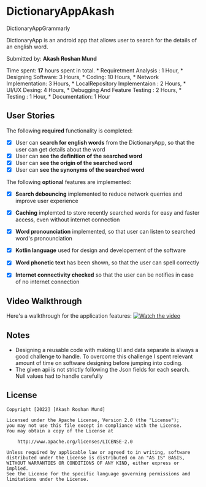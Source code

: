 # DictionaryAppAkash
DictionaryAppGrammarly

DictionaryApp is an android app that allows user to search for the details of an english word.

Submitted by: **Akash Roshan Mund**

Time spent: **17** hours spent in total. 
            * Requiretment Analysis : 1 Hour,
            * Designing Software: 3 Hours,
            * Coding: 10 Hours,
              * Network Implementation: 3 Hours,
              * LocalRepository Implementaion : 2 Hours,
              * UI/UX Desing: 4 Hours,
              * Debugging And Feature Testing : 2 Hours,
            * Testing : 1 Hour,
            * Documentation: 1 Hour

## User Stories

The following **required** functionality is completed:

* [X] User can **search for english words** from the DictionaryApp, so that the user can get details about the word
* [X] User can **see the definition of the searched word**
* [X] User can **see the origin of the searched word**
* [X] User can **see the synonyms of the searched word** 

The following **optional** features are implemented:

* [X] **Search debouncing** implemented to reduce network querries and improve user experience
* [X] **Caching** implemted to store recently searched words for easy and faster access, even without internet connection
* [X] **Word pronounciation** implemented, so that user can listen to searched word's pronounciation
* [X] **Kotlin language** used for design and developement of the software

* [X] **Word phonetic text** has been shown, so that the user can spell correctly
* [X] **Internet connectivity checked** so that the user can be notifies in case of no internet connection


## Video Walkthrough

Here's a walkthrough for the application features:
[![Watch the video](https://github.com/Akash1Asu/DictionaryAppAkash/blob/master/DictionaryAppScreenshot.jpg)](https://drive.google.com/file/d/1Eni-_Zkiicpa3SIl2I-Q1xUduIKLoLOb/view?usp=sharing)

## Notes

* Designing a reusable code with making UI and data separate is always a good challenge to handle. To overcome this challenge I spent relevant amount of time on software designing before jumping into coding.
* The given api is not strictly following the Json fields for each search. Null values had to handle carefully

## License

    Copyright [2022] [Akash Roshan Mund]

    Licensed under the Apache License, Version 2.0 (the "License");
    you may not use this file except in compliance with the License.
    You may obtain a copy of the License at

        http://www.apache.org/licenses/LICENSE-2.0

    Unless required by applicable law or agreed to in writing, software
    distributed under the License is distributed on an "AS IS" BASIS,
    WITHOUT WARRANTIES OR CONDITIONS OF ANY KIND, either express or implied.
    See the License for the specific language governing permissions and
    limitations under the License.

